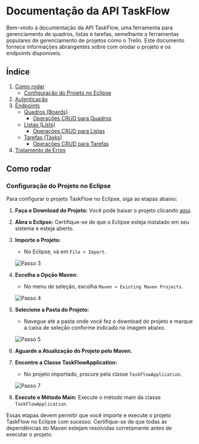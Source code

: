 # Documentação da API TaskFlow

Bem-vindo à documentação da API TaskFlow, uma ferramenta para gerenciamento de quadros, listas e tarefas, semelhante a ferramentas populares de gerenciamento de projetos como o Trello. Este documento fornece informações abrangentes sobre com orodar o projeto e os endpoints disponíveis.

## Índice

1. [Como rodar](#como-rodar)
    - [Configuração do Projeto no Eclipse](#configuração-do-projeto-no-eclipse)
2. [Autenticação](#autenticação)
3. [Endpoints](#endpoints)
    - [Quadros (Boards)](#quadros-boards)
        - [Operações CRUD para Quadros](#operações-crud-para-quadros)
    - [Listas (Lists)](#listas-lists)
        - [Operações CRUD para Listas](#operações-crud-para-listas)
    - [Tarefas (Tasks)](#tarefas-tasks)
        - [Operações CRUD para Tarefas](#operações-crud-para-tarefas)
4. [Tratamento de Erros](#tratamento-de-erros)


## Como rodar

### Configuração do Projeto no Eclipse

Para configurar o projeto TaskFlow no Eclipse, siga as etapas abaixo:

1. **Faça o Download do Projeto:** Você pode baixar o projeto clicando [aqui](https://github.com/renatog17/task-flow/archive/refs/heads/main.zip).

2. **Abra o Eclipse:** Certifique-se de que o Eclipse esteja instalado em seu sistema e esteja aberto.

3. **Importe o Projeto:**
   - No Eclipse, vá em `File > Import`.

   ![Passo 3](https://github.com/renatog17/task-flow/assets/54106116/2270592a-2e42-48b8-827d-1329e367cab9)

4. **Escolha a Opção Maven:**
   - No menu de seleção, escolha `Maven > Existing Maven Projects`.

   ![Passo 4](https://github.com/renatog17/task-flow/assets/54106116/efd2a8a9-b336-4368-829a-1cf9edef3aeb)

5. **Selecione a Pasta do Projeto:**
   - Navegue até a pasta onde você fez o download do projeto e marque a caixa de seleção conforme indicado na imagem abaixo.

   ![Passo 5](https://github.com/renatog17/task-flow/assets/54106116/45a49de0-b0b0-495f-bfa7-3adda3d2b78e)

6. **Aguarde a Atualização do Projeto pelo Maven.**

7. **Encontre a Classe TaskFlowApplication:**
   - No projeto importado, procure pela classe `TaskFlowApplication`.

   ![Passo 7](https://github.com/renatog17/task-flow/assets/54106116/3286a4b4-04de-4fdd-b227-30ef1436e65a)

8. **Execute o Método Main:** Execute o método main da classe `TaskFlowApplication`.

Essas etapas devem permitir que você importe e execute o projeto TaskFlow no Eclipse com sucesso. Certifique-se de que todas as dependências do Maven estejam resolvidas corretamente antes de executar o projeto.



<!--
## Autenticação

Antes de fazer solicitações à API TaskFlow, certifique-se de estar devidamente autenticado e de ter as permissões necessárias. Os detalhes de autenticação variarão de acordo com sua implementação específica.

## Endpoints
### Quadros (Boards)

#### Operações CRUD para Quadros

- **Criar Quadro**
  - **Método HTTP:** POST
  - **Endpoint:** `/quadros`
  - **Descrição:** Cria um novo quadro.
  
- **Ler Quadro**
  - **Método HTTP:** GET
  - **Endpoint:** `/quadros/{board_id}`
  - **Descrição:** Recupera informações sobre um quadro específico pelo seu ID.
  
- **Atualizar Quadro**
  - **Método HTTP:** PUT
  - **Endpoint:** `/quadros/{board_id}`
  - **Descrição:** Atualiza os detalhes de um quadro específico.
  
- **Excluir Quadro**
  - **Método HTTP:** DELETE
  - **Endpoint:** `/quadros/{board_id}`
  - **Descrição:** Exclui um quadro e todas as listas e tarefas associadas.

### Listas (Lists)

#### Operações CRUD para Listas

- **Criar Lista**
  - **Método HTTP:** POST
  - **Endpoint:** `/listas`
  - **Descrição:** Cria uma nova lista em um quadro específico.
  
- **Ler Lista**
  - **Método HTTP:** GET
  - **Endpoint:** `/listas/{list_id}`
  - **Descrição:** Recupera informações sobre uma lista específica pelo seu ID.
  
- **Atualizar Lista**
  - **Método HTTP:** PUT
  - **Endpoint:** `/listas/{list_id}`
  - **Descrição:** Atualiza os detalhes de uma lista específica.
  
- **Excluir Lista**
  - **Método HTTP:** DELETE
  - **Endpoint:** `/listas/{list_id}`
  - **Descrição:** Exclui uma lista e todas as tarefas associadas.

### Tarefas (Tasks)

#### Operações CRUD para Tarefas

- **Criar Tarefa**
  - **Método HTTP:** POST
  - **Endpoint:** `/tarefas`
  - **Descrição:** Cria uma nova tarefa em uma lista específica.
  
- **Ler Tarefa**
  - **Método HTTP:** GET
  - **Endpoint:** `/tarefas/{task_id}`
  - **Descrição:** Recupera informações sobre uma tarefa específica pelo seu ID.
  
- **Atualizar Tarefa**
  - **Método HTTP:** PUT
  - **Endpoint:** `/tarefas/{task_id}`
  - **Descrição:** Atualiza os detalhes de uma tarefa específica.
  
- **Excluir Tarefa**
  - **Método HTTP:** DELETE
  - **Endpoint:** `/tarefas/{task_id}`
  - **Descrição:** Exclui uma tarefa.

## Tratamento de Erros

A API retorna códigos de status HTTP apropriados junto com mensagens de erro para ajudar na solução de problemas. Certifique-se de tratar os erros adequadamente em sua aplicação.

Esta documentação deve fornecer todas as informações necessárias para começar a usar a API TaskFlow. Se você tiver alguma dúvida ou precisar de assistência adicional, entre em contato com nossa equipe de suporte.

Gerencie suas tarefas com eficiência usando o TaskFlow!
-->
